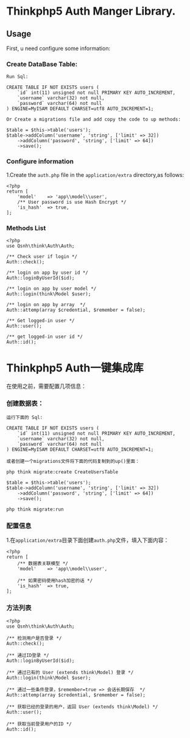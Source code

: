 Thinkphp5 Auth Manger Library.
=======

## Usage

First, u need configure some information:

### Create DataBase Table:
~~~
Run Sql:

CREATE TABLE IF NOT EXISTS users (
    `id` int(11) unsigned not null PRIMARY KEY AUTO_INCREMENT,
    `username` varchar(32) not null,
    `password` varchar(64) not null
) ENGINE=MyISAM DEFAULT CHARSET=utf8 AUTO_INCREMENT=1;

Or Create a migrations file and add copy the code to up methods:

$table = $this->table('users');
$table->addColumn('username', 'string', ['limit' => 32])
    ->addColumn('password', 'string', ['limit' => 64])
    ->save();

~~~


### Configure information
1.Create the `auth.php` file in the `application/extra` directory,as follows:
~~~
<?php
return [
    'model'    => 'app\\model\\user',
    /** User password is use Hash Encrypt */
    'is_hash'  => true,
];
~~~


### Methods List
~~~
<?php
use Qsnh\think\Auth\Auth;

/** Check user if login */
Auth::check();

/** login on app by user id */
Auth::loginByUserId($id);

/** login on app by user model */
Auth::login(think\Model $user);

/** login on app by array  */
Auth::attemp(array $credential, $remember = false);

/** Get logged-in user */
Auth::user();

/** get logged-in user id */
Auth::id();

~~~

Thinkphp5 Auth一键集成库
=======

在使用之前，需要配置几项信息：

### 创建数据表：
~~~
运行下面的 Sql:

CREATE TABLE IF NOT EXISTS users (
    `id` int(11) unsigned not null PRIMARY KEY AUTO_INCREMENT,
    `username` varchar(32) not null,
    `password` varchar(64) not null
) ENGINE=MyISAM DEFAULT CHARSET=utf8 AUTO_INCREMENT=1;

或者创建一个migrations文件将下面的代码复制到的up()里面：

php think migrate:create CreateUsersTable

$table = $this->table('users');
$table->addColumn('username', 'string', ['limit' => 32])
    ->addColumn('password', 'string', ['limit' => 64])
    ->save();

php think migrate:run

~~~

### 配置信息
1.在`application/extra`目录下面创建`auth.php`文件，填入下面内容：
~~~
<?php
return [
    /** 数据表关联模型 */
    'model'    => 'app\\model\\user',

    /** 如果密码使用hash加密的话 */
    'is_hash'  => true,
];
~~~

### 方法列表
~~~
<?php
use Qsnh\think\Auth\Auth;

/** 检测用户是否登录 */
Auth::check();

/** 通过ID登录 */
Auth::loginByUserId($id);

/** 通过已有的 User (extends think\Model) 登录 */
Auth::login(think\Model $user);

/** 通过一些条件登录，$remember=true => 会话长期保存  */
Auth::attemp(array $credential, $remember = false);

/** 获取已经的登录的用户，返回 User (extends think\Model) */
Auth::user();

/** 获取当前登录用户的ID */
Auth::id();

~~~

